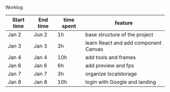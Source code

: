 Worklog


| Start time | End time | time spent | feature                              |
|------------|----------|------------|--------------------------------------|
| Jan 2      | Jun 2    | 1h         | base structure of the project        |
| Jan 3      | Jan 3    | 3h         | learn React and add component Canvas |
| Jan 4      | Jan 4    | 10h        | add tools and frames                 |
| Jan 6      | Jan 6    | 6h         | add preview and fps                  |
| Jan 7      | Jan 7    | 3h         | organize localstorage                |
| Jan 8      | Jan 8    | 10h        | login with Google and landing        |
